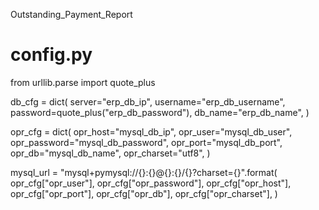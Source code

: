 Outstanding_Payment_Report

config.py
=========
from urllib.parse import quote_plus

db_cfg = dict(
    server="erp_db_ip",
    username="erp_db_username",
    password=quote_plus("erp_db_password"),
    db_name="erp_db_name",
)

opr_cfg = dict(
    opr_host="mysql_db_ip",
    opr_user="mysql_db_user",
    opr_password="mysql_db_password",
    opr_port="mysql_db_port",
    opr_db="mysql_db_name",
    opr_charset="utf8",
)

mysql_url = "mysql+pymysql://{}:{}@{}:{}/{}?charset={}".format(
    opr_cfg["opr_user"],
    opr_cfg["opr_password"],
    opr_cfg["opr_host"],
    opr_cfg["opr_port"],
    opr_cfg["opr_db"],
    opr_cfg["opr_charset"],
)